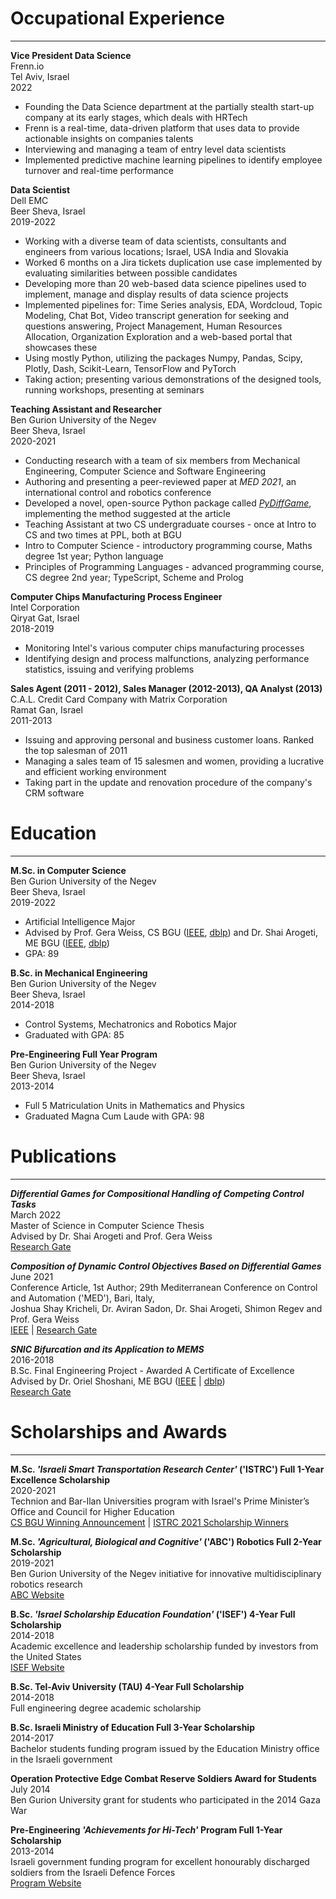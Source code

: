 # **Occupational Experience**
---

**Vice President Data Science**\
Frenn.io\
Tel Aviv, Israel\
2022

- Founding the Data Science department at the partially stealth start-up company at its early stages, which deals with HRTech
- Frenn is a real-time, data-driven platform that uses data to provide actionable insights on companies talents
- Interviewing and managing a team of entry level data scientists
- Implemented predictive machine learning pipelines to identify employee turnover and real-time performance



**Data Scientist**\
Dell EMC\
Beer Sheva, Israel\
2019-2022

- Working with a diverse team of data scientists, consultants and engineers from various locations; Israel, USA India and Slovakia
- Worked 6 months on a Jira tickets duplication use case implemented by evaluating similarities between possible candidates
- Developing more than 20 web-based data science pipelines used to implement, manage and display results of data science projects
- Implemented pipelines for: Time Series analysis, EDA, Wordcloud, Topic Modeling, Chat Bot, Video transcript generation for seeking and questions answering, Project Management, Human Resources Allocation, Organization Exploration and a web-based portal that showcases these
- Using mostly Python, utilizing the packages Numpy, Pandas, Scipy, Plotly, Dash, Scikit-Learn, TensorFlow and PyTorch
- Taking action; presenting various demonstrations of the designed tools, running workshops, presenting at seminars


**Teaching Assistant and Researcher**\
Ben Gurion University of the Negev\
Beer Sheva, Israel\
2020-2021

- Conducting research with a team of six members from Mechanical Engineering, Computer Science and Software Engineering
- Authoring and presenting a peer-reviewed paper at *MED 2021*, an international control and robotics conference
- Developed a novel, open-source Python package called [*PyDiffGame*](https://github.com/krichelj/PyDiffGame), implementing the method suggested at the article
- Teaching Assistant at two CS undergraduate courses - once at Intro to CS and two times at PPL, both at BGU
- Intro to Computer Science - introductory programming course, Maths degree 1st year; Python language
- Principles of Programming Languages - advanced programming course, CS degree 2nd year; TypeScript, Scheme and Prolog


**Computer Chips Manufacturing Process Engineer**\
Intel Corporation\
Qiryat Gat, Israel\
2018-2019

- Monitoring Intel's various computer chips manufacturing processes
- Identifying design and process malfunctions, analyzing performance statistics, issuing and verifying problems

**Sales Agent (2011 - 2012), Sales Manager (2012-2013), QA Analyst (2013)**\
C.A.L. Credit Card Company with Matrix Corporation\
Ramat Gan, Israel\
2011-2013

- Issuing and approving personal and business customer loans. Ranked the top salesman of 2011
- Managing a sales team of 15 salesmen and women, providing a lucrative and efficient working environment
- Taking part in the update and renovation procedure of the company's CRM software


# **Education**
---

**M.Sc. in Computer Science**\
Ben Gurion University of the Negev\
Beer Sheva, Israel\
2019-2022

- Artificial Intelligence Major
- Advised by Prof. Gera Weiss, CS BGU ([IEEE](https://ieeexplore.ieee.org/author/37411981100), [dblp](https://dblp.org/pid/52/1274.html)) and Dr. Shai Arogeti, ME BGU ([IEEE](https://ieeexplore.ieee.org/author/37265196400), [dblp](https://dblp.org/pid/93/6440.html))
- GPA: 89

**B.Sc. in Mechanical Engineering**\
Ben Gurion University of the Negev\
Beer Sheva, Israel\
2014-2018

- Control Systems, Mechatronics and Robotics Major
- Graduated with GPA: 85

**Pre-Engineering Full Year Program**\
Ben Gurion University of the Negev\
Beer Sheva, Israel\
2013-2014

- Full 5 Matriculation Units in Mathematics and Physics
- Graduated Magna Cum Laude with GPA: 98


# **Publications**
---

***Differential Games for Compositional Handling of Competing Control Tasks***\
March 2022\
Master of Science in Computer Science Thesis\
Advised by Dr. Shai Arogeti and Prof. Gera Weiss\
[Research Gate](https://www.researchgate.net/publication/359819808_Differential_Games_for_Compositional_Handling_of_Competing_Control_Tasks)

***Composition of Dynamic Control Objectives Based on Differential Games***\
June 2021\
Conference Article, 1st Author; 29th Mediterranean Conference on Control and Automation ('MED'), Bari, Italy,\
Joshua Shay Kricheli, Dr. Aviran Sadon, Dr. Shai Arogeti, Shimon Regev and Prof. Gera Weiss\
[IEEE](https://ieeexplore.ieee.org/document/9480269) | [Research Gate](https://www.researchgate.net/publication/353452024_Composition_of_Dynamic_Control_Objectives_Based_on_Differential_Games)

***SNIC Bifurcation and its Application to MEMS***\
2016-2018\
B.Sc. Final Engineering Project - Awarded A Certificate of Excellence\
Advised by Dr. Oriel Shoshani, ME BGU ([IEEE](https://ieeexplore.ieee.org/author/37085515009) | [dblp](https://dblp.org/pid/176/2613.html))\
[Research Gate](https://www.researchgate.net/publication/326186973_SNIC_Bifurcation_and_its_Application_to_MEMS)

# **Scholarships and Awards**
---

**M.Sc. *'Israeli Smart Transportation Research Center'* ('ISTRC') Full 1-Year Excellence Scholarship**\
2020-2021\
Technion and Bar-Ilan Universities program with Israel's Prime Minister’s Office and Council for Higher Education\
[CS BGU Winning Announcement](https://in.bgu.ac.il/en/natural_science/cs/pages/news/ISTRC2021.aspx) | [ISTRC 2021 Scholarship Winners](https://istrc.net.technion.ac.il/istrc-call-for-scholarships-2021/)

**M.Sc. *'Agricultural, Biological and Cognitive'* ('ABC') Robotics Full 2-Year Scholarship**\
2019-2021\
Ben Gurion University of the Negev initiative for innovative multidisciplinary robotics research\
[ABC Website](https://in.bgu.ac.il/en/robotics/Pages/default.aspx)

**B.Sc. *'Israel Scholarship Education Foundation'* ('ISEF') 4-Year Full Scholarship**\
2014-2018\
Academic excellence and leadership scholarship funded by investors from the United States\
[ISEF Website](https://www.iseffoundation.org/)

**B.Sc. Tel-Aviv University (TAU) 4-Year Full Scholarship**\
2014-2018\
Full engineering degree academic scholarship

**B.Sc. Israeli Ministry of Education Full 3-Year Scholarship**\
2014-2017\
Bachelor students funding program issued by the Education Ministry office in the Israeli government

**Operation Protective Edge Combat Reserve Soldiers Award for Students**\
July 2014\
Ben Gurion University grant for students who participated in the 2014 Gaza War

**Pre-Engineering *'Achievements for Hi-Tech'* Program Full 1-Year Scholarship**\
2013-2014\
Israeli government funding program for excellent honourably discharged soldiers from the Israeli Defence Forces\
[Program Website](https://www.aluma.org.il/en/program/hesegim-for-hitech/)
